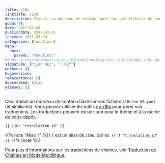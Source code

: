 ```yaml
---
title: i18n
linktitle: i18n
description: Traduit un morceau de contenu basé sur vos fichiers de configuration i18n.
godocref:
date: 2017-02-01
publishdate: 2017-02-01
lastmod: 2017-07-18
categories: [functions]
menu:
  docs:
    parent: "Fonctions"
#tags: [internationalization,internationalisation, multilingue,i18n,multilingual]
signature: ["i18n KEY", "T KEY"]
workson: []
hugoversion:
relatedfuncs: []
deprecated: false
aliases: []
---
```


Ceci traduit un morceau de contenu basé sur vos fichiers `i18n/en-US.yaml` (et similaires). Vous pouvez utiliser les outils [go-i18n](https://github.com/nicksnyder/go-i18n) pour gérer vos traductions. Les traductions peuvent exister tant pour le thème et à la racine de votre dépôt.

```golang
{{ i18n "translation_id" }}
```

{{% note "Alias `T`" %}}
`T` est un alias de `i18n`. par ex. `{{ T "translation_id" }}`.
{{% /note %}}

Pour plus d'informations sur les traductions de chaînes, voir [Traduction de Chaînes en Mode Multilingue][multistrings].

[multistrings]: /content-management/multilingual/#translation-of-strings
